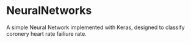 # NeuralNetworks

A simple Neural Network implemented with Keras, designed to classify coronery heart rate failiure rate.
